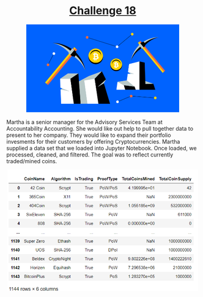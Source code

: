 
<h1 align="center"><u>Challenge 18</u></h1>


<p align="center">
  <img width="400" src="https://github.com/LindsayTeeters/Challenge-18/blob/main/Resources/CryptoMiningImage.png" alt="Crypto Currency">
</p>

  Martha is a senior manager for the Advisory Services Team at Accountability Accounting. She would like out help to pull together data to present to her company. They would like to expand their portfolio invesments for their customers by offering Cryptocurrencies. 
  Martha supplied a data set that we loaded into Jupyter Notebook. Once loaded, we processed, cleaned, and filtered. The goal was to reflect currently traded/mined coins. 
  <p align="center">
  <img width="500" src="https://github.com/LindsayTeeters/Challenge-18/blob/main/Resources/TradedCrypto.png" alt="Crypto Currency">
</p>
  
